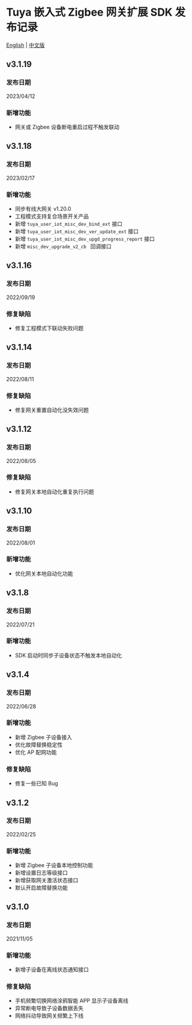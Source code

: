# Tuya 嵌入式 Zigbee 网关扩展 SDK 发布记录

[English](CHANGELOG.md) | [中文版](CHANGELOG_cn.md)

## v3.1.19

### 发布日期

2023/04/12

### 新增功能

- 网关或 Zigbee 设备断电重启过程不触发联动

## v3.1.18

### 发布日期

2023/02/17

### 新增功能

- 同步有线大网关 v1.20.0
- 工程模式支持复合场景开关产品
- 新增 `tuya_user_iot_misc_dev_bind_ext` 接口
- 新增 `tuya_user_iot_misc_dev_ver_update_ext` 接口
- 新增 `tuya_user_iot_misc_dev_upgd_progress_report` 接口
- 新增 `misc_dev_upgrade_v2_cb ` 回调接口

## v3.1.16

### 发布日期

2022/09/19

### 修复缺陷

- 修复工程模式下联动失败问题

## v3.1.14

### 发布日期

2022/08/11

### 修复缺陷

- 修复网关重置自动化没失效问题

## v3.1.12

### 发布日期

2022/08/05

### 修复缺陷

- 修复网关本地自动化重复执行问题

## v3.1.10

### 发布日期

2022/08/01

### 新增功能

- 优化网关本地自动化功能

## v3.1.8

### 发布日期

2022/07/21

### 新增功能

- SDK 启动时同步子设备状态不触发本地自动化


## v3.1.4

### 发布日期

2022/06/28

### 新增功能

- 新增 Zigbee 子设备接入
- 优化故障替换稳定性
- 优化 AP 配网功能

### 修复缺陷

- 修复一些已知 Bug

## v3.1.2

### 发布日期

2022/02/25

### 新增功能

- 新增 Zigbee 子设备本地控制功能
- 新增设置日志等级接口
- 新增获取网关激活状态接口
- 默认开启故障替换功能

## v3.1.0

### 发布日期

2021/11/05

### 新增功能

- 新增子设备在离线状态通知接口

### 修复缺陷

- 手机频繁切换网络涂鸦智能 APP 显示子设备离线
- 异常断电导致子设备数据丢失
- 网络抖动导致网关频繁上下线